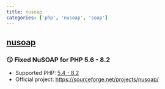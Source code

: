 ```yaml
---
title: nusoap
categories: ['php', 'nusoap', 'soap']
---
```

## [nusoap](https://github.com/f00b4r/nusoap)

### :smirk: Fixed NuSOAP for PHP 5.6 - 8.2


- Supported PHP: [5.4 - 8.2](https://packagist.org/packages/econea/nusoap)
- Official project: https://sourceforge.net/projects/nusoap/
